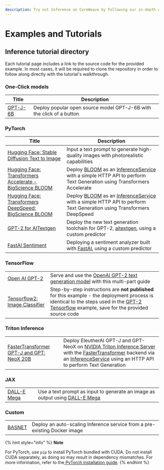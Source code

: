 ```yaml
---
description: Try out Inference on CoreWeave by following our in-depth walkthrough guides
---
```


# Examples and Tutorials

## Inference tutorial directory

Each tutorial page includes a link to the source code for the provided example. In most cases, it will be required to clone the repository in order to follow along directly with the tutorial's walkthrough.

### One-Click models

| Title                          | Description                                                          |
| ------------------------------ | -------------------------------------------------------------------- |
| [GPT-J-6B](models/gpt-j-6b.md) | Deploy popular open source model GPT-J-6B with the click of a button |

### PyTorch

| Title                                                                                                                                  | Description                                                                                                                                                                                                                      |
| -------------------------------------------------------------------------------------------------------------------------------------- | -------------------------------------------------------------------------------------------------------------------------------------------------------------------------------------------------------------------------------- |
| [Hugging Face: Stable Diffusion Text to Image](pytorch/hugging-face/pytorch-hugging-face-diffusers-stable-diffusion-text-to-image.md)  | Input a text prompt to generate high-quality images with photorealistic capabilities                                                                                                                                             |
| [Hugging Face: Transformers Accelerate - BigScience BLOOM](pytorch/hugging-face/pytorch-hugging-face-transformers-bigscience-bloom.md) | Deploy [BLOOM](https://huggingface.co/bigscience/bloom) as an [InferenceService](https://kserve.github.io/website/0.8/get\_started/first\_isvc/) with a simple HTTP API to perform Text Generation using Transformers Accelerate |
| [Hugging Face: Transformers DeepSpeed: BigScience BLOOM](pytorch/hugging-face/pytorch-hugging-face-transformers-bigscience-bloom-1.md) | Deploy [BLOOM](https://huggingface.co/bigscience/bloom) as an [InferenceService](https://kserve.github.io/website/0.8/get\_started/first\_isvc/) with a simple HTTP API to perform Text Generation using Transformers DeepSpeed  |
| [GPT-2 for AITextgen](pytorch/custom-pytorch-aitextgen.md)                                                                             | Deploy the new text generation toolchain for GPT-2, [aitextgen](https://docs.aitextgen.io), using a custom predictor                                                                                                             |
| [FastAI Sentiment](pytorch/custom-sentiment.md)                                                                                        | Deploying a sentiment analyzer built with [FastAI](https://docs.fast.ai/text.html), using a custom predictor                                                                                                                     |

### TensorFlow

|                                                                             |                                                                                                                                                                                                                  |
| --------------------------------------------------------------------------- | ---------------------------------------------------------------------------------------------------------------------------------------------------------------------------------------------------------------- |
| [Open AI GPT-2](tensorflow/gpt-2/)                                          | Serve and use the [OpenAI GPT-2 text generation model](https://github.com/openai/gpt-2) with this multi-part guide                                                                                               |
| [Tensorflow2: Image Classifier](tensorflow/tensorflow2-image-classifier.md) | Step-by-step instructions are **not published** for this example - the deployment process is identical to the steps used in the [GPT-2 Tensorflow](tensorflow/gpt-2/) example, save for the provided source code |

### Triton Inference

|                                                                                                            |                                                                                                                                                                                                                                                                                                                                                                |
| ---------------------------------------------------------------------------------------------------------- | -------------------------------------------------------------------------------------------------------------------------------------------------------------------------------------------------------------------------------------------------------------------------------------------------------------------------------------------------------------- |
| [FasterTransformer GPT-J and GPT: NeoX 20B](triton-inference/triton-inference-server-fastertransformer.md) | Deploy EleutherAI GPT-J and GPT-NeoX on [NVIDIA Triton Inference Server](https://developer.nvidia.com/nvidia-triton-inference-server) with the [FasterTransformer](https://github.com/NVIDIA/FasterTransformer) backend via an [InferenceService](https://kserve.github.io/website/0.8/get\_started/first\_isvc/) using an HTTP API to perform Text Generation |

### JAX

|                                                       |                                                                                                                             |
| ----------------------------------------------------- | --------------------------------------------------------------------------------------------------------------------------- |
| [DALL-E Mega](../../training/jax-dall-e-mini-mega.md) | Use a text prompt as input to generate an image as output using [DALL-E Mega](https://huggingface.co/dalle-mini/dalle-mega) |

### Custom

|                                           |                                                                           |
| ----------------------------------------- | ------------------------------------------------------------------------- |
| [BASNET](../../training/custom-basnet.md) | Deploy an auto-scaling Inference service from a pre-existing Docker image |

{% hint style="info" %}
**Note**

For PyTorch, use `pip` to install PyTorch bundled with CUDA. Do not install CUDA separately, as doing so may result in dependency mismatches. For more information, refer to the[ PyTorch installation guide](https://pytorch.org/get-started/locally/).
{% endhint %}

